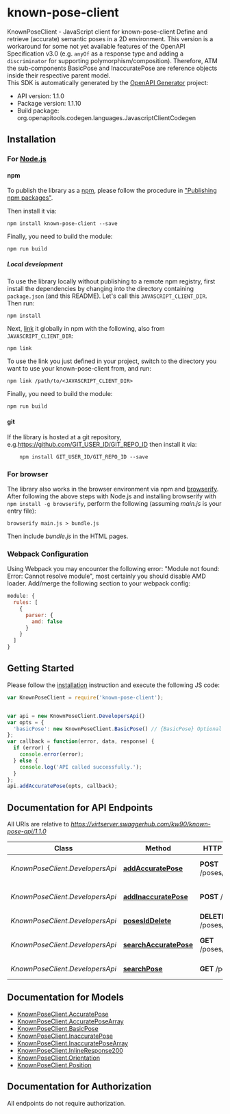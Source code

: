 # known-pose-client

KnownPoseClient - JavaScript client for known-pose-client
Define and retrieve (accurate) semantic poses in a 2D environment. This version is a workaround for some not yet available features of the OpenAPI Specification v3.0 (e.g. `anyOf` as a response type and adding a  `discriminator` for supporting polymorphism/composition). Therefore, ATM the sub-components BasicPose and InaccuratePose are reference objects inside their respective parent model.  
This SDK is automatically generated by the [OpenAPI Generator](https://openapi-generator.tech) project:

- API version: 1.1.0
- Package version: 1.1.10
- Build package: org.openapitools.codegen.languages.JavascriptClientCodegen

## Installation

### For [Node.js](https://nodejs.org/)

#### npm

To publish the library as a [npm](https://www.npmjs.com/), please follow the procedure in ["Publishing npm packages"](https://docs.npmjs.com/getting-started/publishing-npm-packages).

Then install it via:

```shell
npm install known-pose-client --save
```

Finally, you need to build the module:

```shell
npm run build
```

##### Local development

To use the library locally without publishing to a remote npm registry, first install the dependencies by changing into the directory containing `package.json` (and this README). Let's call this `JAVASCRIPT_CLIENT_DIR`. Then run:

```shell
npm install
```

Next, [link](https://docs.npmjs.com/cli/link) it globally in npm with the following, also from `JAVASCRIPT_CLIENT_DIR`:

```shell
npm link
```

To use the link you just defined in your project, switch to the directory you want to use your known-pose-client from, and run:

```shell
npm link /path/to/<JAVASCRIPT_CLIENT_DIR>
```

Finally, you need to build the module:

```shell
npm run build
```

#### git

If the library is hosted at a git repository, e.g.https://github.com/GIT_USER_ID/GIT_REPO_ID
then install it via:

```shell
    npm install GIT_USER_ID/GIT_REPO_ID --save
```

### For browser

The library also works in the browser environment via npm and [browserify](http://browserify.org/). After following
the above steps with Node.js and installing browserify with `npm install -g browserify`,
perform the following (assuming *main.js* is your entry file):

```shell
browserify main.js > bundle.js
```

Then include *bundle.js* in the HTML pages.

### Webpack Configuration

Using Webpack you may encounter the following error: "Module not found: Error:
Cannot resolve module", most certainly you should disable AMD loader. Add/merge
the following section to your webpack config:

```javascript
module: {
  rules: [
    {
      parser: {
        amd: false
      }
    }
  ]
}
```

## Getting Started

Please follow the [installation](#installation) instruction and execute the following JS code:

```javascript
var KnownPoseClient = require('known-pose-client');


var api = new KnownPoseClient.DevelopersApi()
var opts = {
  'basicPose': new KnownPoseClient.BasicPose() // {BasicPose} Optional pose item to add
};
var callback = function(error, data, response) {
  if (error) {
    console.error(error);
  } else {
    console.log('API called successfully.');
  }
};
api.addAccuratePose(opts, callback);

```

## Documentation for API Endpoints

All URIs are relative to *https://virtserver.swaggerhub.com/kw90/known-pose-api/1.1.0*

Class | Method | HTTP request | Description
------------ | ------------- | ------------- | -------------
*KnownPoseClient.DevelopersApi* | [**addAccuratePose**](docs/DevelopersApi.md#addAccuratePose) | **POST** /poses/accurate | adds an accurate pose item
*KnownPoseClient.DevelopersApi* | [**addInaccuratePose**](docs/DevelopersApi.md#addInaccuratePose) | **POST** /poses | adds an inaccurate pose item
*KnownPoseClient.DevelopersApi* | [**posesIdDelete**](docs/DevelopersApi.md#posesIdDelete) | **DELETE** /poses/{id} | deletes a pose item
*KnownPoseClient.DevelopersApi* | [**searchAccuratePose**](docs/DevelopersApi.md#searchAccuratePose) | **GET** /poses/accurate | searches accurate pose
*KnownPoseClient.DevelopersApi* | [**searchPose**](docs/DevelopersApi.md#searchPose) | **GET** /poses | searches pose


## Documentation for Models

 - [KnownPoseClient.AccuratePose](docs/AccuratePose.md)
 - [KnownPoseClient.AccuratePoseArray](docs/AccuratePoseArray.md)
 - [KnownPoseClient.BasicPose](docs/BasicPose.md)
 - [KnownPoseClient.InaccuratePose](docs/InaccuratePose.md)
 - [KnownPoseClient.InaccuratePoseArray](docs/InaccuratePoseArray.md)
 - [KnownPoseClient.InlineResponse200](docs/InlineResponse200.md)
 - [KnownPoseClient.Orientation](docs/Orientation.md)
 - [KnownPoseClient.Position](docs/Position.md)


## Documentation for Authorization

All endpoints do not require authorization.
